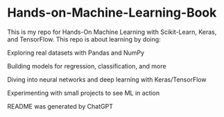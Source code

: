 # Hands-on-Machine-Learning-Book
This is my repo for Hands-On Machine Learning with Scikit-Learn, Keras, and TensorFlow. 
This repo is about learning by doing:

Exploring real datasets with Pandas and NumPy

Building models for regression, classification, and more

Diving into neural networks and deep learning with Keras/TensorFlow

Experimenting with small projects to see ML in action

README was generated by ChatGPT
